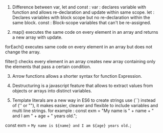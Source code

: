1. Difference between var, let and const :
var : declares variable with function and allows re-declaration and update within same scope.
let : Declares variables with block scope but no re-declaration within the same block.
const : Block-scope variables that can't be re-assigned.

2. map() executes the same code on every element in an array and returns a new array with update.

forEach() executes same code on every element in an array but does not change the array.

filter() checks every element in an array creates new array containing only the elements that pass a certain condition.

3. Arrow functions allows a shorter syntax for function Expression.

4. Destructuring is a javascript feature that allows to extract values from objects or arrays into distinct variables.

5. Template literals are a new way in ES6 to create strings use (``) instead of ('' or ""), it makes easier, cleaner and flexible to include variables and multi line strings.
for example : 
const exm = "My name is " + name + " and I am " + age + " years old.";

const exm = `My name is ${name} and I am ${age} years old.`; 
